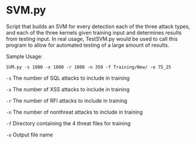 # SVM.py

Script that builds an SVM for every detection each of the three attack types, and each of the three kernels given training input and determines results from testing input. In real usage, TestSVM.py would be used to call this program to allow for automated testing of a large amount of results. 

Sample Usage:  
  
``
SVM.py -s 1000 -x 1000 -r 1000 -n 350 -f Training/New/ -o 75_25
``

``-s``  The number of SQL attacks to include in training  

``-x``  The number of XSS attacks to include in training   

``-r``  The number of RFI attacks to include in training  

``-n``  The number of nonthreat attacks to include in training  

``-f``  Directory containing the 4 threat files for training 

``-o``  Output file name  
